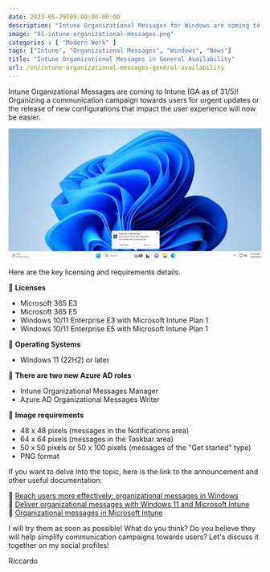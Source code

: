```yaml
---
date: 2023-05-29T05:00:00-00:00
description: "Intune Organizational Messages for Windows are coming to Intune, simplifying communication campaigns towards users."
image: "01-intune-organizational-messages.png"
categories : [ "Modern Work" ]
tags: ["Intune", "Organizational Messages", "Windows", "News"]
title: "Intune Organizational Messages in General Availability"
url: /en/intune-organizational-messages-general-availability
---
```

Intune Organizational Messages are coming to Intune (GA as of 31/5)! Organizing a communication campaign towards users for urgent updates or the release of new configurations that impact the user experience will now be easier.

![Example of Organizational message su Windows](01-intune-organizational-messages.png)

Here are the key licensing and requirements details.

📌 **Licenses**
- Microsoft 365 E3
- Microsoft 365 E5
- Windows 10/11 Enterprise E3 with Microsoft Intune Plan 1
- Windows 10/11 Enterprise E5 with Microsoft Intune Plan 1

📌 **Operating Systems**
- Windows 11 (22H2) or later

📌 **There are two new Azure AD roles**
- Intune Organizational Messages Manager
- Azure AD Organizational Messages Writer

📌 **Image requirements**
- 48 x 48 pixels (messages in the Notifications area)
- 64 x 64 pixels (messages in the Taskbar area)
- 50 x 50 pixels or 50 x 100 pixels (messages of the "Get started" type)
- PNG format

If you want to delve into the topic, here is the link to the announcement and other useful documentation:

📄 [Reach users more effectively: organizational messages in Windows](https://techcommunity.microsoft.com/t5/windows-it-pro-blog/reach-users-more-effectively-organizational-messages-in-windows/ba-p/3827408)  
📄 [Deliver organizational messages with Windows 11 and Microsoft Intune](https://techcommunity.microsoft.com/t5/windows-it-pro-blog/deliver-organizational-messages-with-windows-11-and-microsoft/ba-p/3651011)  
📄 [Organizational messages in Microsoft Intune](https://learn.microsoft.com/en-gb/mem/intune/remote-actions/organizational-messages-overview)

I will try them as soon as possible! What do you think? Do you believe they will help simplify communication campaigns towards users? Let's discuss it together on my social profiles!

Riccardo